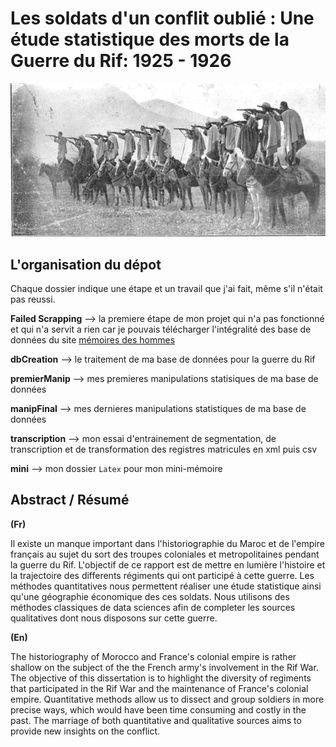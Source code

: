 # Les soldats d'un conflit oublié : Une étude statistique des morts de la Guerre du Rif: 1925 - 1926

![Guerriers Rifains](/manipFinal/rifiwarriors.jpeg)

## L'organisation du dépot
Chaque dossier indique une étape et un travail que j'ai fait, même s'il n'était pas reussi. 

**Failed Scrapping**  --> la premiere étape de mon projet qui n'a pas fonctionné et qui n'a servit a rien car je pouvais télécharger l'intégralité des base de données du site [mémoires des hommes](https://www.memoiredeshommes.sga.defense.gouv.fr/fr/arkotheque/navigation_facette/index.php?f=opendata)

**dbCreation** --> le traitement de ma base de données pour la guerre du Rif

**premierManip** --> mes premieres manipulations statisiques de ma base de données

**manipFinal** --> mes dernieres manipulations statistiques de ma base de données

**transcription** --> mon essai d'entrainement de segmentation, de transcription et de transformation des registres matricules en xml puis csv 

**mini** --> mon dossier `Latex` pour mon mini-mémoire

## Abstract / Résumé 
**(Fr)**

Il existe un manque important dans l'historiographie du Maroc et de l'empire français au sujet du sort des troupes coloniales et metropolitaines pendant la guerre du Rif. L'objectif de ce rapport est de mettre en lumière l'histoire et la trajectoire des differents régiments qui ont participé à cette guerre. Les méthodes quantitatives nous permettent réaliser une étude statistique ainsi qu'une géographie économique des ces soldats. Nous utilisons des méthodes classiques de data sciences afin de completer les sources qualitatives dont nous disposons sur cette guerre. 
 
 **(En)**

The historiography of Morocco and France's colonial empire is rather shallow on the subject of the the French army's involvement in the Rif War. The objective of this dissertation is to highlight the diversity of regiments  that participated in the Rif War and the maintenance of France's colonial empire. Quantitative methods allow us to dissect and group soldiers in more precise ways, which would have been time consuming and costly in the past. The marriage of both quantitative and qualitative sources aims to provide new insights on the conflict. 
